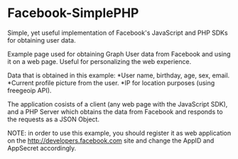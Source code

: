 # Facebook-SimplePHP
Simple, yet useful implementation of Facebook's JavaScript and PHP SDKs for obtaining user data.

Example page used for obtaining Graph User data from Facebook and using it on a web page. Useful for personalizing the web experience.

Data that is obtained in this example:
*User name, birthday, age, sex, email.
*Current profile picture from the user.
*IP for location purposes (using freegeoip API).

The application cosists of a client (any web page with the JavaScript SDK), and a PHP Server which obtains the data from Facebook and responds to the requests as a JSON Object.

NOTE: in order to use this example, you should register it as web application on the http://developers.facebook.com site and change the AppID and AppSecret accordingly.
